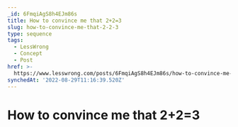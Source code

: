 ```yaml
---
_id: 6FmqiAgS8h4EJm86s
title: How to convince me that 2+2=3
slug: how-to-convince-me-that-2-2-3
type: sequence
tags:
  - LessWrong
  - Concept
  - Post
href: >-
  https://www.lesswrong.com/posts/6FmqiAgS8h4EJm86s/how-to-convince-me-that-2-2-3
synchedAt: '2022-08-29T11:16:39.520Z'
---
```

# How to convince me that 2+2=3

